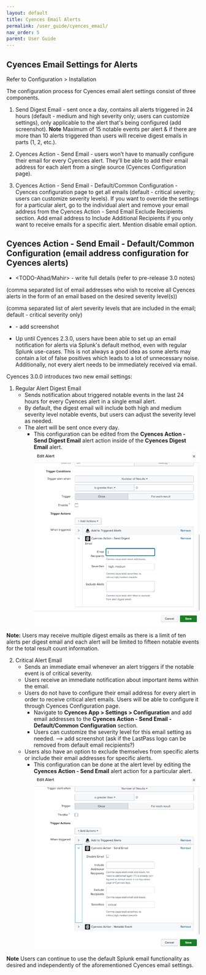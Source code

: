 ```yaml
---
layout: default
title: Cyences Email Alerts
permalink: /user_guide/cyences_email/
nav_order: 5
parent: User Guide
---
```


## **Cyences Email Settings for Alerts**

Refer to Configuration > Installation 

The configuration process for Cyences email alert settings consist of three components. 

1. Send Digest Email - sent once a day, contains all alerts triggered in 24 hours (default - medium and high severity only; users can customize settings), only applicable to the alert that's being configured (add screenshot). **Note** Maximum of 15 notable events per alert & if there are more than 10 alerts triggered than users will receive digest emails in parts (1, 2, etc.). 

2. Cyences Action - Send Email - users won’t have to manually configure their email for every Cyences alert. They’ll be able to add their email address for each alert from a single source (Cyences Configuration page). 

3. Cyences Action - Send Email - Default/Common Configuration - Cyences configuration page to get all emails (default - critical severity; users can customize severity levels). If you want to override the settings for a particular alert, go to the individual alert and remove your email address from the Cyences Action - Send Email Exclude Recipients section. Add email address to Include Additional Recipients if you only want to receive emails for a specific alert. Mention disable email option. 

## **Cyences Action - Send Email - Default/Common Configuration** (email address configuration for Cyences alerts)
 
* <TODO-Ahad/Mahir> - write full details (refer to pre-release 3.0 notes)

(comma separated list of email addresses who wish to receive all Cyences alerts in the form of an email based on the desired severity level(s))

(comma separated list of alert severity levels that are included in the email; default - critical severity only)

* <TODO-Ahad> - add screenshot



* Up until Cyences 2.3.0, users have been able to set up an email notification for alerts via Splunk's default method, even with regular Splunk use-cases. This is not always a good idea as some alerts may contain a lot of false positives which leads to a lot of unnecessary noise. Additionally, not every alert needs to be immediately received via email.

Cyences 3.0.0 introduces two new email settings:

1. Regular Alert Digest Email
    * Sends notification about triggered notable events in the last 24 hours for every Cyences alert in a single email alert.
    * By default, the digest email will include both high and medium severity level notable events, but users can adjust the severity level as needed.
    * The alert will be sent once every day.
        * This configuration can be edited from the **Cyences Action - Send Digest Email** alert action inside of the **Cyences Digest Email** alert.
    ![alt](https://github.com/CrossRealms/Splunk-Cyences-App-for-Splunk/blob/master/docs/assets/digest_email_configuration.png?raw=true)

**Note:** Users may receive multiple digest emails as there is a limit of ten alerts per digest email and each alert will be limited to fifteen notable events for the total result count information.  

2. Critical Alert Email
    * Sends an immediate email whenever an alert triggers if the notable event is of critical severity.
    * Users receive an immediate notification about important items within the email.
    * Users do not have to configure their email address for every alert in order to receive critical alert emails. Users will be able to configure it through Cyences Configuration page.
        * Navigate to **Cyences App > Settings > Configuration** and add email addresses to the **Cyences Action - Send Email - Default/Common Configuration** section.
        * Users can customize the severity level for this email setting as needed. 
    --><TODO Mahir> add screenshot (ask if the LastPass logo can be removed from default email recipients?)
    * Users also have an option to exclude themselves from specific alerts or include their email addresses for specific alerts.
        * This configuration can be done at the alert level by editing the **Cyences Action - Send Email** alert action for a particular alert.
    ![alt](https://github.com/CrossRealms/Splunk-Cyences-App-for-Splunk/blob/master/docs/assets/cyences_email_configuration.png?raw=true)

**Note** Users can continue to use the default Splunk email functionality as desired and independently of the aforementioned Cyences email settings.
